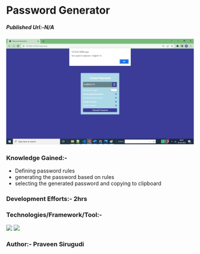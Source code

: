 # Password Generator

##### Published Url:-N/A


<img src="https://github.com/sirugudipraveen3637/PasswordGenerator/blob/main/pwd.png" height="50%" width="100%"/>


### Knowledge Gained:-

  - Defining password rules
  - generating the password based on rules
  - selecting the generated password and copying to clipboard
  
  
### Development Efforts:- 2hrs
  
### Technologies/Framework/Tool:-
<span>

<img src="https://img.shields.io/badge/-Java%20Script-yellowgreen"/>
<img src="https://img.shields.io/badge/-HTML-blue"/>
</span>


### Author:- <b>Praveen Sirugudi<b>


